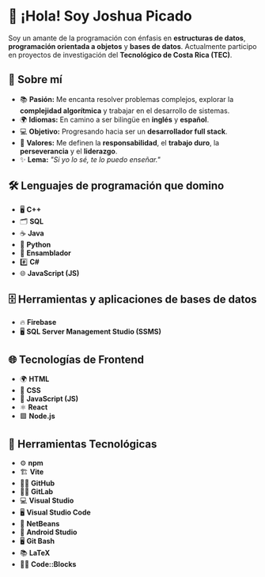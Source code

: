# 👋 ¡Hola! Soy Joshua Picado

Soy un amante de la programación con énfasis en **estructuras de datos**, **programación orientada a objetos** y **bases de datos**. Actualmente participo en proyectos de investigación del **Tecnológico de Costa Rica (TEC)**.

## 🚀 Sobre mí
- 📚 **Pasión:** Me encanta resolver problemas complejos, explorar la **complejidad algorítmica** y trabajar en el desarrollo de sistemas.
- 🌍 **Idiomas:** En camino a ser bilingüe en **inglés** y **español**.
- 💻 **Objetivo:** Progresando hacia ser un **desarrollador full stack**.
- 💪 **Valores:** Me definen la **responsabilidad**, el **trabajo duro**, la **perseverancia** y el **liderazgo**.
- ✨ **Lema:** _"Si yo lo sé, te lo puedo enseñar."_

## 🛠️ Lenguajes de programación que domino
- 🖥️ **C++**
- 🗂️ **SQL**
- ☕ **Java**
- 🐍 **Python**
- 💾 **Ensamblador**
- #️⃣ **C#**
- 🌐 **JavaScript (JS)**

## 🗄️ Herramientas y aplicaciones de bases de datos
- 🔥 **Firebase**
- 🖥️ **SQL Server Management Studio (SSMS)**

## 🌐 Tecnologías de Frontend
- 🌍 **HTML**
- 🎨 **CSS**
- 📜 **JavaScript (JS)**
- ⚛️ **React**
- 🟩 **Node.js**

## 🔧 Herramientas Tecnológicas
- ⚙️ **npm**
- 🏗️ **Vite**
- 🧑‍💻 **GitHub**
- 🧑‍💻 **GitLab**
- 💻 **Visual Studio**
- 🖥️ **Visual Studio Code**
- 📝 **NetBeans**
- 📱 **Android Studio**
- 🖥️ **Git Bash**
- 📚 **LaTeX**
- 🧑‍💻 **Code::Blocks**

<!---
JoshuaPicado/JoshuaPicado is a ✨ special ✨ repository because its `README.md` (this file) appears on your GitHub profile.
You can click the Preview link to take a look at your changes.
--->
